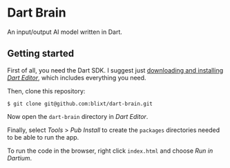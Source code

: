 Dart Brain
==========

An input/output AI model written in Dart.


Getting started
---------------

First of all, you need the Dart SDK. I suggest just [downloading and installing *Dart Editor*][dartedit], which includes
everything you need.

Then, clone this repository:

    $ git clone git@github.com:blixt/dart-brain.git

Now open the `dart-brain` directory in *Dart Editor*.

Finally, select *Tools* > *Pub Install* to create the `packages` directories needed to be able to run the app.

To run the code in the browser, right click `index.html` and choose *Run in Dartium*.


[dartedit]: https://www.dartlang.org/tools/editor/ "The Dart Editor download page"
